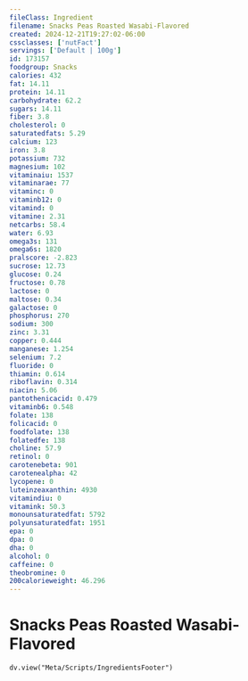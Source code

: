 ```yaml
---
fileClass: Ingredient
filename: Snacks Peas Roasted Wasabi-Flavored
created: 2024-12-21T19:27:02-06:00
cssclasses: ['nutFact']
servings: ['Default | 100g']
id: 173157
foodgroup: Snacks
calories: 432
fat: 14.11
protein: 14.11
carbohydrate: 62.2
sugars: 14.11
fiber: 3.8
cholesterol: 0
saturatedfats: 5.29
calcium: 123
iron: 3.8
potassium: 732
magnesium: 102
vitaminaiu: 1537
vitaminarae: 77
vitaminc: 0
vitaminb12: 0
vitamind: 0
vitamine: 2.31
netcarbs: 58.4
water: 6.93
omega3s: 131
omega6s: 1820
pralscore: -2.823
sucrose: 12.73
glucose: 0.24
fructose: 0.78
lactose: 0
maltose: 0.34
galactose: 0
phosphorus: 270
sodium: 300
zinc: 3.31
copper: 0.444
manganese: 1.254
selenium: 7.2
fluoride: 0
thiamin: 0.614
riboflavin: 0.314
niacin: 5.06
pantothenicacid: 0.479
vitaminb6: 0.548
folate: 138
folicacid: 0
foodfolate: 138
folatedfe: 138
choline: 57.9
retinol: 0
carotenebeta: 901
carotenealpha: 42
lycopene: 0
luteinzeaxanthin: 4930
vitamindiu: 0
vitamink: 50.3
monounsaturatedfat: 5792
polyunsaturatedfat: 1951
epa: 0
dpa: 0
dha: 0
alcohol: 0
caffeine: 0
theobromine: 0
200calorieweight: 46.296
---
```


# Snacks Peas Roasted Wasabi-Flavored

```dataviewjs
dv.view("Meta/Scripts/IngredientsFooter")
```